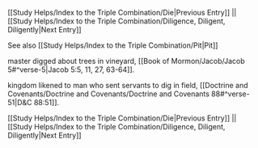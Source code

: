 [[Study Helps/Index to the Triple Combination/Die|Previous Entry]]  ||  [[Study Helps/Index to the Triple Combination/Diligence, Diligent, Diligently|Next Entry]]

 See also [[Study Helps/Index to the Triple Combination/Pit|Pit]]

 master digged about trees in vineyard, [[Book of Mormon/Jacob/Jacob 5#^verse-5|Jacob 5:5, 11, 27, 63-64]].

 kingdom likened to man who sent servants to dig in field, [[Doctrine and Covenants/Doctrine and Covenants/Doctrine and Covenants 88#^verse-51|D&C 88:51]].

[[Study Helps/Index to the Triple Combination/Die|Previous Entry]]  ||  [[Study Helps/Index to the Triple Combination/Diligence, Diligent, Diligently|Next Entry]]